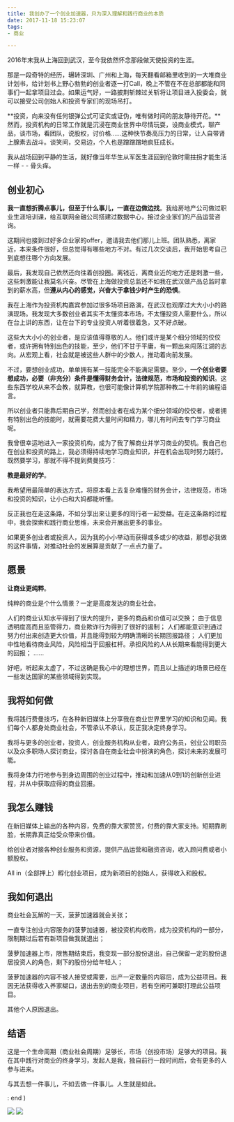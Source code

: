 ```yaml
---
title: 我创办了一个创业加速器，只为深入理解和践行商业的本质
date: 2017-11-18 15:23:07
tags:
- 商业

---
```


2016年末我从上海回到武汉，至今我依然怀念那段做天使投资的生涯。

那是一段奇特的经历，辗转深圳、广州和上海，每天翻看邮箱里收到的一大堆商业计划书，给计划书上野心勃勃的创业者逐一打Call，晚上不管在不在总部都能和同事们一起拿项目过会。如果运气好，一路披荆斩棘过关斩将让项目进入投委会，就可以接受公司创始人和投资专家们的现场吊打。

**投资，向来没有任何银弹公式可证实或证伪，唯有做时间的朋友静待开花。**然而，投资机构的日常工作就是沉浸在商业世界中尽情玩耍，设商业模式，聊产品，谈市场，看团队，说股权，讨价格……这种快节奏高压力的日常，让人自带肾上腺素去战斗。谈笑间，交易边，个人也是蹭蹭蹭地疯狂成长。

我从战场回到平静的生活，就好像当年华生从军医生涯回到伦敦时需拄拐才能生活一样 - - 骨头痒。

<!--more-->

## 创业初心

**我一直想折腾点事儿，但至于什么事儿，一直在边做边找**。我给房地产公司做过职业生涯培训课，给互联网金融公司搭建过数据中心，接过企业家们的产品运营咨询。

这期间也接到过好多企业家的offer，邀请我去他们那儿上班。团队熟悉，离家近，本来条件很好，但总觉得有哪些地方不对。有过几次交谈后，我开始思考自己到底想往哪个方向发展。

最后，我发现自己依然还向往着创投圈。离钱近，离商业近的地方还是刺激一些，这些刺激能让我莫名兴奋。尽管在上海做投资总监还不如我在武汉做产品总监时拿到的薪水高，但**遵从内心的感觉，兴奋大于拿钱少时产生的恐惧**。

我在上海作为投资机构嘉宾参加过很多场项目路演，在武汉也观摩过大大小小的路演现场。我发现大多数创业者其实不太懂资本市场，不太懂投资人需要什么，所以在台上讲的东西，让在台下的专业投资人听着很着急，又不好点破。

这些大大小小的创业者，是应该值得尊敬的人。他们或许是某个细分领域的佼佼者，或许拥有特别出色的技能，至少，他们不甘于平庸，有一颗出来闯荡江湖的志向。从宏观上看，社会就是被这些人群中的少数人，推动着向前发展。

不过，要想创业成功，单单拥有某一技能完全不能满足需要。至少，**一个创业者要想成功，必要（非充分）条件是懂得财务会计，法律规范，市场和投资的知识**。这些东西学校从来不会教，就算教，也很可能像计算机学院那种教二十年前的编程语言。

所以创业者只能靠后期自己学，然而创业者在成为某个细分领域的佼佼者，或者拥有特别出色的技能时，就需要花费大量时间和精力，哪儿有时间去专门学习商业呢。

我曾很幸运地进入一家投资机构，成为了我了解商业并学习商业的契机。我自己也在创业和投资的路上，我必须得持续地学习商业知识，并在机会出现时努力践行。既然要学习，那就不得不提到费曼技巧：

**教是最好的学**。

我希望用最简单的表达方式，将原本看上去复杂难懂的财务会计，法律规范，市场和投资的知识，让小白和大妈都能听懂。

反正我也在走这条路，不如分享出来让更多的同行者一起受益。在走这条路的过程中，我会探索和践行商业思维，未来会开展出更多的事业。

如果更多创业者或投资人，因为我的小小举动而获得或多或少的收益，那想必我做的这件事情，对推动社会的发展算是贡献了一点点力量了。

## 愿景

**让商业更纯粹**。

纯粹的商业是个什么情景？一定是高度发达的商业社会。

人们的商业认知水平得到了很大的提升，更多的商品和价值可以交换；
由于信息透明度高而且监管得力，商业欺诈行为得到了很好的遏制；
人们都能意识到通过努力付出来创造更大价值，并且能得到较为明确清晰的长期回报路径；
人们更加中性地看待商业风险，风险相当于回报杠杆。承担风险的人从长期来看能得到更大的回报；
……

好吧，听起来太虚了，不过这确是我心中的理想世界，而且以上描述的场景已经在一些发达国家的某些领域得到实现。

## 我将如何做

我将践行费曼技巧，在各种新旧媒体上分享我在商业世界里学习的知识和见闻。我们每个人都身处商业社会，不管承认不承认，反正我决定终身学习。

我将与更多的创业者，投资人，创业服务机构从业者，政府公务员，创业公司职员以及众多职场人探讨商业，探讨各自在商业社会中扮演的角色，探讨未来的发展可能。

我将身体力行地参与到身边周围的创业过程中，推动和加速从0到1的创新创业进程，并从中获取应得的商业回报。

## 我怎么赚钱

在新旧媒体上输出的各种内容，免费的靠大家赞赏，付费的靠大家支持。短期靠刷脸，长期靠真正给受众带来价值。

给创业者对接各种创业服务和资源，提供产品运营和融资咨询，收入顾问费或者小额股权。

All in（全部押上）孵化创业项目，成为新项目的创始人，获得收入和股权。

## 我如何退出

商业社会瓦解的一天，菠萝加速器就会关张；

一直专注创业内容服务的菠萝加速器，被投资机构收购，成为投资机构的一部分，限制期过后若有新项目做我就退出；

菠萝加速器上市，限售期结束后，我变现一部分股份退出，自己保留一定的股份退居投资人的角色，剩下的股份分给年轻人；

菠萝加速器的内容不被人接受或需要，出产一定数量的内容后，成为公益项目。我因无法获得收入养家糊口，退出去别的商业项目，若有空闲可兼职打理此公益项目。

其他个人原因退出。

## 结语

这是一个生命周期（商业社会周期）足够长，市场（创投市场）足够大的项目。我在其中践行对商业的终身学习，发起人是我，独自前行一段时间后，会有更多的人参与进来。

与其去想一件事儿，不如去做一件事儿。人生就是如此。

: end )

![](http://ozlrrg17g.bkt.clouddn.com/%E5%95%86%E5%8A%A1%E6%89%8B%E6%9C%BA%E8%B5%9E%E8%B5%8F%E7%A0%81.jpeg)
![](http://ozlrrg17g.bkt.clouddn.com/%E8%8F%A0%E8%90%9D%E5%8A%A0%E9%80%9F%E5%99%A8%E7%AD%BE%E5%90%8D.png)

